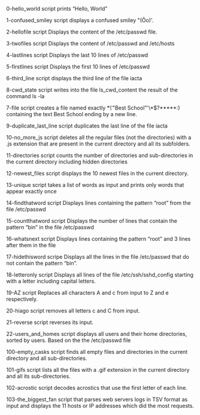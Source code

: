 0-hello_world script prints “Hello, World”

1-confused_smiley script displays a confused smiley "(Ôo)'.

2-hellofile script Displays the content of the /etc/passwd file.

3-twofiles script Displays the content of /etc/passwd and /etc/hosts

4-lastlines script Displays the last 10 lines of /etc/passwd

5-firstlines script Displays the first 10 lines of /etc/passwd

6-third_line script displays the third line of the file iacta

8-cwd_state script writes into the file ls_cwd_content the result of the command ls -la

7-file script creates a file named exactly \*\\'"Best School"\'\\*$\?\*\*\*\*\*:) containing the text Best School ending by a new line.

9-duplicate_last_line script duplicates the last line of the file iacta

10-no_more_js script deletes all the regular files (not the directories) with a .js extension that are present in the current directory and all its subfolders.

11-directories script counts the number of directories and sub-directories in the current directory including hidden directories

12-newest_files script displays the 10 newest files in the current directory.

13-unique script takes a list of words as input and prints only words that appear exactly once

14-findthatword script Displays lines containing the pattern “root” from the file /etc/passwd

15-countthatword script Displays the number of lines that contain the pattern “bin” in the file /etc/passwd

16-whatsnext script Displays lines containing the pattern “root” and 3 lines after them in the file

17-hidethisword scripe Displays all the lines in the file /etc/passwd that do not contain the pattern “bin”.

18-letteronly script Displays all lines of the file /etc/ssh/sshd_config starting with a letter including capital letters.

19-AZ script Replaces all characters A and c from input to Z and e respectively.

20-hiago script removes all letters c and C from input.

21-reverse script reverses its input.

22-users_and_homes script displays all users and their home directories, sorted by users. Based on the the /etc/passwd file

100-empty_casks script finds all empty files and directories in the current directory and all sub-directories.

101-gifs script lists all the files with a .gif extension in the current directory and all its sub-directories.

102-acrostic script decodes acrostics that use the first letter of each line.

103-the_biggest_fan script that parses web servers logs in TSV format as input and displays the 11 hosts or IP addresses which did the most requests.
